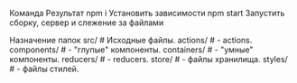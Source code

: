 Команда	Результат
npm i	Установить зависимости
npm start	Запустить сборку, сервер и слежение за файлами

Назначение папок
src/            # Исходные файлы.
  actions/       # - actions.
  components/          # - "глупые" компоненты.
  containers/      # - "умные" компоненты.
  reducers/        # - reducers.
  store/          # - файлы хранилища.
  styles/           # - файлы стилей.
